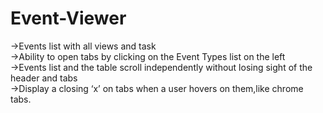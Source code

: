 # Event-Viewer
->Events list with all views and task<br>
->Ability to open tabs by clicking on the Event Types list on the left<br>
->Events list and the table scroll independently without losing sight of the header and tabs<br>
->Display a closing ‘x’ on tabs when a user hovers on them,like chrome tabs.
